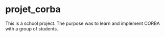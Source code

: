 # projet_corba
This is a school project. The purpose was to learn and implement CORBA with a group of students.
